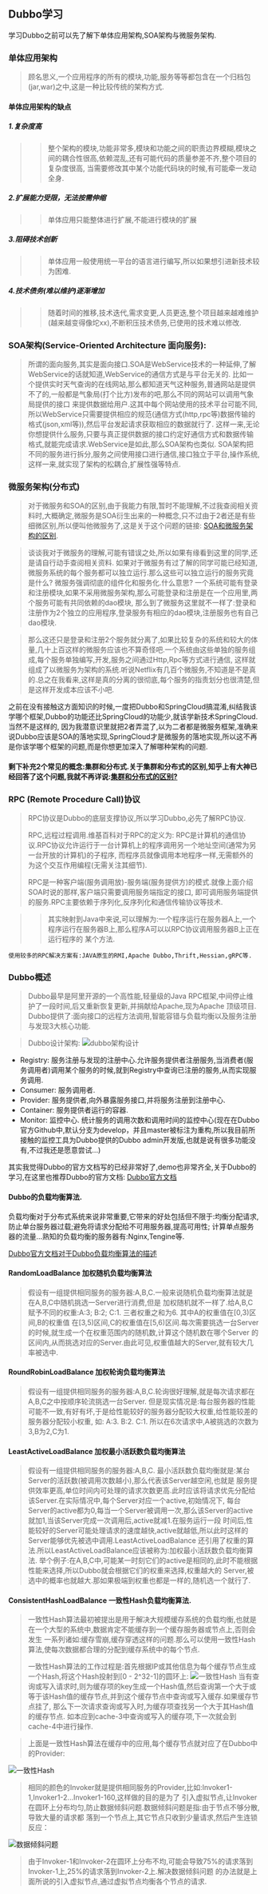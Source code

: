 ## Dubbo学习

学习Dubbo之前可以先了解下单体应用架构,SOA架构与微服务架构.

### 单体应用架构
>顾名思义,一个应用程序的所有的模块,功能,服务等等都包含在一个归档包(jar,war)之中,这是一种比较传统的架构方式.

#### 单体应用架构的缺点
##### 1.复杂度高
>>整个架构的模块,功能非常多,模块和功能之间的职责边界模糊,模块之间的耦合性很高,依赖混乱,还有可能代码的质量参差不齐,整个项目的复杂度很高,
>当需要修改其中某个功能代码块的时候,有可能牵一发动全身.

##### 2.扩展能力受限，无法按需伸缩
>> 单体应用只能整体进行扩展,不能进行模块的扩展

##### 3.阻碍技术创新
>> 单体应用一般使用统一平台的语言进行编写,所以如果想引进新技术较为困难.

##### 4.技术债务(难以维护)逐渐增加
>>随着时间的推移,技术迭代,需求变更,人员更迭,整个项目越来越难维护(越来越变得像坨xx),不断积压技术债务,已使用的技术难以修改.

### SOA架构(Service-Oriented Architecture 面向服务):
>所谓的面向服务,其实是面向接口.SOA是WebService技术的一种延伸,了解WebService的话就知道,WebService的通信方式是与平台无关的.
>比如一个提供实时天气查询的在线网站,那么都知道天气这种服务,普通网站是提供不了的,一般都是气象局(打个比方)发布的吧,那么不同的网站可以调用气象局提供的接口
>来提供数据给用户.这其中每个网站使用的技术平台可能不同,所以WebService只需要提供相应的规范(通信方式(http,rpc等)数据传输的格式(json,xml等)),然后平台发起请求获取相应的数据就行了.
>这样一来,无论你想提供什么服务,只要与真正提供数据的接口约定好通信方式和数据传输格式,就能完成请求.WebService是如此,那么SOA架构也类似.
>SOA架构把不同的服务进行拆分,服务之间使用接口进行通信,接口独立于平台,操作系统,这样一来,就实现了架构的松耦合,扩展性强等特点.

### 微服务架构(分布式)
>对于微服务和SOA的区别,由于我能力有限,暂时不能理解,不过我查阅相关资料时,大概确定,微服务是SOA衍生出来的一种概念,只不过由于2者还是有些细微区别,所以便叫他微服务了,这是关于这个问题的链接:
> [SOA和微服务架构的区别](https://www.zhihu.com/question/37808426).

>谈谈我对于微服务的理解,可能有错误之处,所以如果有缘看到这里的同学,还是请自行动手查阅相关资料.
如果对于微服务有过了解的同学可能已经知道,微服务系统的每个服务都可以独立运行.那么这些可以独立运行的服务究竟是什么?
微服务强调彻底的组件化和服务化.什么意思? 一个系统可能有登录和注册模块,如果不采用微服务架构,那么可能登录和注册是在一个应用里,两个服务可能有共同依赖的dao模块,
那么到了微服务这里就不一样了:登录和注册作为2个独立的应用程序,登录服务有相应的dao模块,注册服务也有自己dao模块.

>那么这还只是登录和注册2个服务就分离了,如果比较复杂的系统和较大的体量,几十上百这样的微服务应该也不算奇怪吧.一个系统由这些单独的服务组成,每个服务单独编写,开发,服务之间通过Http,Rpc等方式进行通信,
>这样就组成了以微服务为架构的系统.听说Netflix有几百个微服务,不知道是不是真的.总之在我看来,这样是真的分离的很彻底,每个服务的指责划分也很清楚,但是这样开发成本应该不小吧.

之前在没有接触这方面知识的时候,一度把Dubbo和SpringCloud搞混淆,纠结我该学哪个框架,Dubbo的功能还比SpringCloud的功能少,就该学新技术SpringCloud.当然不是这样的,
因为我潜意识里就把2者弄混了,以为二者都是微服务框架,准确来说Dubbo应该是SOA的落地实现,SpringCloud才是微服务的落地实现,所以这不再是你该学哪个框架的问题,而是你想更加深入了解哪种架构的问题.

#### 剩下补充2个常见的概念:集群和分布式.关于集群和分布式的区别,知乎上有大神已经回答了这个问题,我就不再详说:[集群和分布式的区别?](https://www.zhihu.com/question/20004877)

### RPC (Remote Procedure Call)协议
>RPC协议是Dubbo的底层支撑协议,所以学习Dubbo,必先了解RPC协议.
>
>RPC,远程过程调用.维基百科对于RPC的定义为:
>RPC是计算机的通信协议.RPC协议允许运行于一台计算机上的程序调用另一个地址空间(通常为另一台开放的计算机)的子程序,
>而程序员就像调用本地程序一样,无需额外的为这个交互作用编程(无需关注其细节).
>
>RPC是一种客户端(服务调用放)-服务端(服务提供方)的模式.就像上面介绍SOA时说的那样,客户端只需要调用服务端指定的接口,
>即可调用服务端提供的服务.RPC主要依赖于序列化,反序列化和通信传输协议等技术.

>>其实映射到Java中来说,可以理解为:一个程序运行在服务器A上,一个程序运行在服务器B上,那么程序A可以以RPC协议调用服务器B上正在运行程序的
>某个方法.

```
使用较多的RPC解决方案有:JAVA原生的RMI,Apache Dubbo,Thrift,Hessian,gRPC等.
```

### Dubbo概述
>Dubbo最早是阿里开源的一个高性能,轻量级的Java RPC框架,中间停止维护了一段时间,后又重新恢复更新,并捐献给Apache,现为Apache
>顶级项目.
>Dubbo提供了:面向接口的远程方法调用,智能容错与负载均衡以及服务注册与发现3大核心功能.

>Dubbo设计架构:
![dubbo架构设计](../img/dubbo架构图.png)
* Registry: 服务注册与发现的注册中心.允许服务提供者注册服务,当消费者(服务调用者)调用某个服务的时候,就到Registry中查询已注册的服务,从而实现服务调用.
* Consumer: 服务调用者.
* Provider: 服务提供者,向外暴露服务接口,并将服务注册到注册中心.
* Container: 服务提供者运行的容器.
* Monitor: 监控中心. 统计服务的调用次数和调用时间的监控中心(现在在Dubbo官方Github中,默认分支为develop，并且master被标注为重构,所以我目前所接触的监控工具为Dubbo提供的Dubbo admin开发版,也就是说有很多功能没有,不过我还是愿意尝试...)

其实我觉得Dubbo的官方文档写的已经非常好了,demo也非常齐全,关于Dubbo的学习,在这里也推荐Dubbo的官方文档:
[Dubbo官方文档](https://dubbo.apache.org/zh-cn/index.html)

#### Dubbo的负载均衡算法.

负载均衡对于分布式系统来说非常重要,它带来的好处包括但不限于:均衡分配请求,防止单台服务器过载;避免将请求分配给不可用服务器,提高可用性;
计算单点服务器的流量...熟知的负载均衡的服务器有:Nginx,Tengine等.

[Dubbo官方文档对于Dubbo负载均衡算法的描述](https://dubbo.apache.org/zh-cn/docs/source_code_guide/loadbalance.html)

#### RandomLoadBalance     加权随机负载均衡算法
>假设有一组提供相同服务的服务器:A,B,C.一般来说随机负载均衡算法就是在A,B,C中随机挑选一Server进行消费,但是
>加权随机就不一样了.给A,B,C赋予不同的权重:A:3; B:2; C:1. 三者权重之和为6. 其中A的权重值在[0,3)区间,B的权重值
>在[3,5)区间,C的权重值在[5,6)区间.每次需要挑选一台Server的时候,就生成一个在权重范围内的随机数,计算这个随机数在哪个Server
>的区间内,从而挑选对应的Server.由此可见,权重值越大的Server,就有较大几率被选中.

#### RoundRobinLoadBalance 加权轮询负载均衡算法
>假设有一组提供相同服务的服务器:A,B,C.轮询很好理解,就是每次请求都在A,B,C之中按顺序轮流挑选一台Server.
>但是现实情况是:每台服务器的性能可能不一致,有好有坏,于是给性能较好的服务器分配较大权重,给性能较差的服务器分配较小权重,
>如: A:3. B:2. C:1. 所以在6次请求中,A被挑选的次数为3,B为2,C为1.

#### LeastActiveLoadBalance 加权最小活跃数负载均衡算法
>假设有一组提供相同服务的服务器:A,B,C. 最小活跃数负载均衡就是:某台Server的活跃数(被调用次数越小),那么代表该Server越空闲,也就是
>服务提供效率更高,单位时间内可处理的请求次数更高.此时应该将请求优先分配给该Server.在实际情况中,每个Server对应一个active,初始情况下,
>每台Server的active都为0,每当一个Server被调用一次,那么该Server的active就加1,当该Server完成一次调用后,active就减1.在服务运行一段
>时间后,性能较好的Server可能处理请求的速度越快,active就越低,所以此时这样的Server能够优先被选中调用.LeastActiveLoadBalance
>还引用了权重的算法.所以LeastActiveLoadBalance应该被称为:加权最小活跃数负载均衡算法.
>举个例子:在A,B,C中,可能某一时刻它们的active是相同的,此时不能根据性能来选择,所以Dubbo就会根据它们的权重来选择,权重越大的
>Server,被选中的概率也就越大.那如果极端到权重也都是一样的,随机选一个就行了.

#### ConsistentHashLoadBalance 一致性Hash负载均衡算法.
>一致性Hash算法最初被提出是用于解决大规模缓存系统的负载均衡,也就是在一个大型的系统中,数据肯定不能缓存到一个缓存服务器或节点上,否则会发生
>一系列诸如:缓存雪崩,缓存穿透这样的问题.那么可以使用一致性Hash算法,使每次数据都合理的分配到缓存系统中的每个节点.
>
>一致性Hash算法的工作过程是:首先根据IP或其他信息为每个缓存节点生成一个Hash,将这个Hash投射到[0 - 2^32-1]的圆环上:
![一致性Hash](../img/一致性Hash1.png)
当有查询或写入请求时,则为缓存项的key生成一个Hash值,然后查询第一个大于或等于该Hash值的缓存节点,并到这个缓存节点中查询或写入缓存.如果缓存节点挂了,
>那么下一次请求查询或写入时,为缓存项查找另一个大于其Hash值的缓存节点.
>如本应到cache-3中查询或写入的缓存项,下一次就会到cache-4中进行操作.

>上面是一致性Hash算法在缓存中的应用,每个缓存节点就对应了在Dubbo中的Provider:

![一致性Hash](../img/一致性Hash2.png)

>相同的颜色的Invoker就是提供相同服务的Provider,比如:Invoker1-1,Invoker1-2...Invoker1-160,这样做的目的是为了
>引入虚拟节点,让Invoker在圆环上分布均匀,防止数据倾斜问题.数据倾斜问题是指:由于节点不够分散,导致大量的请求都
>落到一个节点上,其它节点只收到少量请求,然后产生连锁反应：

![数据倾斜问题](../img/数据倾斜问题.png)

>由于Invoker-1和Invoker-2在圆环上分布不均,可能会导致75%的请求落到Invoker-1上,25%的请求落到Invoker-2上.解决数据倾斜问题
的办法就是上面所说的引入虚拟节点,通过虚拟节点均衡各个节点的请求.

